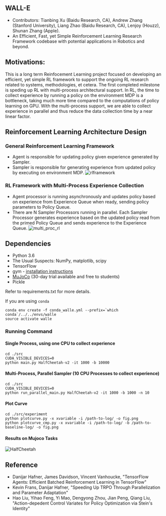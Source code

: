 ## WALL-E
* Contributors: Tianbing Xu (Baidu Research, CA), Andrew Zhang (Stanford University), Liang Zhao (Baidu Research, CA), Lenjoy (Houzz), Shunan Zhang (Apple).
* An Efficient, Fast, yet Simple Reinforcement Learning Research Framework codebase with potential applications in Robotics and beyond.

## Motivations:
This is a long term Reinfocement Learning project focused on developing an efficient, yet simple RL framework to support
the ongoing RL research related to systems, methodologies, et cetera.
The first completed milestone is speding up RL with multi-process architectural support. In RL, the time to collect experience by running a policy on the environment MDP is a bottleneck, taking much more time compared to the computations of policy learning on GPU. With the multi-process support, we are able to collect experience in parallel and thus reduce the data collection time by a near linear factor.

## Reinforcement Learning Architecture Design
### General Reinforcement Learning Framework
* Agent is responsible for updating policy given experience generated by Sampler.
* Sampler is responsible for generating experience from updated policy by executing on environment MDP.
![rlframework](https://user-images.githubusercontent.com/22249000/45062829-a0259780-b05f-11e8-8560-62a29210a787.jpg)
### RL Framework with Multi-Process Experience Collection
* Agent processor is running asynchronously and updates policy based on experience from Experience Queue 
when ready, sending policy parameters to Policy Queue.
* There are N Sampler Processors running in parallel. Each Sampler Processor generates experience based on the updated
policy read from the primed Policy Queue and sends experience to the Experience Queue.
![multi_proc_rl](https://user-images.githubusercontent.com/22249000/45062866-c8ad9180-b05f-11e8-8ba3-4b866ea19aac.jpg)

## Dependencies

* Python 3.6
* The Usual Suspects: NumPy, matplotlib, scipy
* TensorFlow
* gym - [installation instructions](https://gym.openai.com/docs)
* [MuJoCo](http://www.mujoco.org/) (30-day trial available and free to students)
* Pickle

Refer to requirements.txt for more details.

If you are using `conda`
```
conda env create -f conda_walle.yml --prefix=`which conda`/../../envs/walle
source activate walle
```

### Running Command

#### Single Process, using one CPU to collect experience
```
cd ./src
CUDA_VISIBLE_DEVICES=0
python main.py HalfCheetah-v2 -it 1000 -b 10000
```

#### Multi-Process, Parallel Sampler (10 CPU Processes to collect experience)
```
cd ./src
CUDA_VISIBLE_DEVICES=0
python run_parallel_main.py HalfCheetah-v2 -it 1000 -b 1000 -n 10
```

#### Plot Curve
```
cd ./src/experiment
python plotcurve.py -x xvariable -i /path-to-log/ -o fig.png
python plotcurve_cmp.py -x xvariable -i /path-to-log/ -b /path-to-baseline-log/ -o fig.png
```

#### Results on Mujoco Tasks 
![HalfCheetah](https://user-images.githubusercontent.com/3246048/45062531-322ca080-b05e-11e8-9d97-fd29e04bb690.png)

## Reference
* Danijar Hafner, James Davidson, Vincent Vanhoucke, "TensorFlow Agents: Efficient Batched Reinforcement Learning in TensorFlow"
* Kevin Frans, Danijar Hafner, "Speeding Up TRPO Through Parallelization and Parameter Adaptation"
* Hao Liu, Yihao Feng, Yi Mao, Dengyong Zhou, Jian Peng, Qiang Liu,
"Action-depedent Control Variates for Policy Optimization via Stein's Identity"
